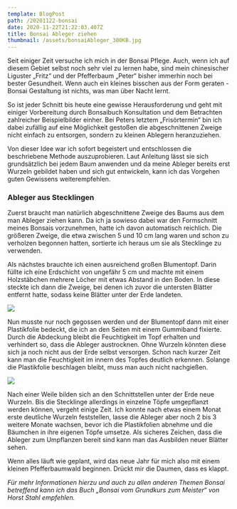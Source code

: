 ```yaml
---
template: BlogPost
path: /20201122-bonsai
date: 2020-11-22T21:22:03.407Z
title: Bonsai Ableger ziehen
thumbnail: /assets/bonsaiAbleger_300KB.jpg
---
```

Seit einiger Zeit versuche ich mich in der Bonsai Pflege. Auch, wenn ich auf diesem Gebiet selbst noch sehr viel zu lernen habe, sind mein chinesischer Liguster „Fritz“ und der Pfefferbaum „Peter“ bisher immerhin noch bei bester Gesundheit. Wenn auch ein kleines bisschen aus der Form geraten - Bonsai Gestaltung ist nichts, was man über Nacht lernt.

So ist jeder Schnitt bis heute eine gewisse Herausforderung und geht mit einiger Vorbereitung durch Bonsaibuch Konsultation und dem Betrachten zahlreicher Beispielbilder einher. Bei Peters letztem „Frisörtermin“ bin ich dabei zufällig auf eine Möglichkeit gestoßen die abgeschnittenen Zweige nicht einfach zu entsorgen, sondern zu kleinen Ablegern heranzuziehen. 

Von dieser Idee war ich sofort begeistert und entschlossen die beschriebene Methode auszuprobieren. Laut Anleitung lässt sie sich grundsätzlich bei jedem Baum anwenden und da meine Ableger bereits erst Wurzeln gebildet haben und sich gut entwickeln, kann ich das Vorgehen guten Gewissens weiterempfehlen. 

### Ableger aus Stecklingen

Zuerst braucht man natürlich abgeschnittene Zweige des Baums aus dem man Ableger ziehen kann. Da ich ja sowieso dabei war den Formschnitt meines Bonsais vorzunehmen, hatte ich davon automatisch reichlich. Die größeren Zweige, die etwa zwischen 5 und 10 cm lang waren und schon zu verholzen begonnen hatten, sortierte ich heraus um sie als Stecklinge zu verwenden. 

Als nächstes brauchte ich einen ausreichend großen Blumentopf. Darin füllte ich eine Erdschicht von ungefähr 5 cm und machte mit einem Holzstäbchen mehrere Löcher mit etwas Abstand in den Boden. In diese steckte ich dann die Zweige, bei denen ich zuvor die untersten Blätter entfernt hatte, sodass keine Blätter unter der Erde landeten.

![](/assets/bonsaiAbleger_300KB.jpg)

Nun musste nur noch gegossen werden und der Blumentopf dann mit einer Plastikfolie bedeckt, die ich an den Seiten mit einem Gummiband fixierte. Durch die Abdeckung bleibt die Feuchtigkeit im Topf erhalten und verhindert so, dass die Ableger austrocknen. Ohne Wurzeln könnten diese sich ja noch nicht aus der Erde selbst versorgen. Schon nach kurzer Zeit kann man die Feuchtigkeit im innern des Topfes deutlich erkennen. Solange die Plastikfolie beschlagen bleibt, muss man auch nicht nachgießen.

![](/assets/treibhaus.jpg)

Nach einer Weile bilden sich an den Schnittstellen unter der Erde neue Wurzeln. Bis die Stecklinge allerdings in einzelne Töpfe umgepflanzt werden können, vergeht einige Zeit. Ich konnte nach etwas einem Monat erste deutliche Wurzeln feststellen, lasse die Ableger aber noch 2 bis 3 weitere Monate wachsen, bevor ich die Plastikfolien abnehme und die Bäumchen in ihre eigenen Töpfe umsetze. Als sicheres Zeichen, dass die Ableger zum Umpflanzen bereit sind kann man das Ausbilden neuer Blätter sehen. 

Wenn alles läuft wie geplant, wird das neue Jahr für mich also mit einem kleinen Pfefferbaumwald beginnen. Drückt mir die Daumen, dass es klappt. 

*Für mehr Informationen hierzu und auch zu allen anderen Themen Bonsai betreffend kann ich das Buch „Bonsai vom Grundkurs zum Meister“ von Horst Stahl empfehlen.*

